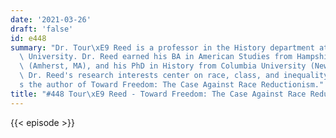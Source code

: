```yaml
---
date: '2021-03-26'
draft: 'false'
id: e448
summary: "Dr. Tour\xE9 Reed is a professor in the History department at Illinois State\
  \ University. Dr. Reed earned his BA in American Studies from Hampshire College\
  \ (Amherst, MA), and his PhD in History from Columbia University (New York, NY).\
  \ Dr. Reed's research interests center on race, class, and inequality. He\u2019\
  s the author of Toward Freedom: The Case Against Race Reductionism."
title: "#448 Tour\xE9 Reed - Toward Freedom: The Case Against Race Reductionism"
---
```

{{< episode >}}
